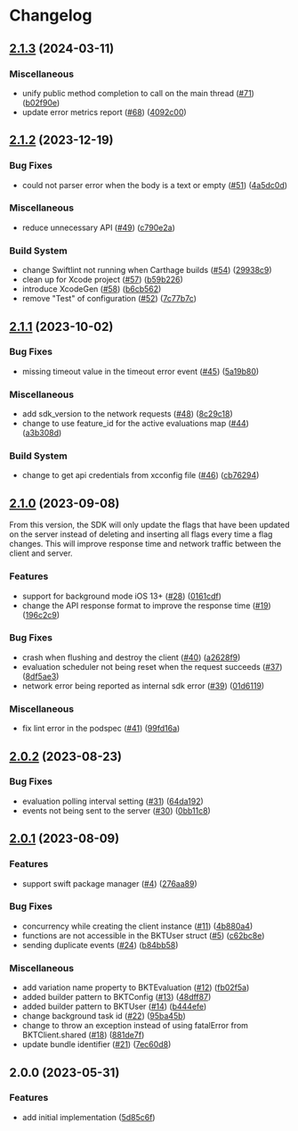 # Changelog

## [2.1.3](https://github.com/bucketeer-io/ios-client-sdk/compare/v2.1.2...v2.1.3) (2024-03-11)


### Miscellaneous

* unify public method completion to call on the main thread ([#71](https://github.com/bucketeer-io/ios-client-sdk/issues/71)) ([b02f90e](https://github.com/bucketeer-io/ios-client-sdk/commit/b02f90e1051693e1a5bdde930046685a0bd65373))
* update error metrics report ([#68](https://github.com/bucketeer-io/ios-client-sdk/issues/68)) ([4092c00](https://github.com/bucketeer-io/ios-client-sdk/commit/4092c007202d71e4f646fe6a0384946db1a7e9d5))

## [2.1.2](https://github.com/bucketeer-io/ios-client-sdk/compare/v2.1.1...v2.1.2) (2023-12-19)


### Bug Fixes

* could not parser error when the body is a text or empty ([#51](https://github.com/bucketeer-io/ios-client-sdk/issues/51)) ([4a5dc0d](https://github.com/bucketeer-io/ios-client-sdk/commit/4a5dc0d14fc231aba74ee21442841da46028a42e))


### Miscellaneous

* reduce unnecessary API ([#49](https://github.com/bucketeer-io/ios-client-sdk/issues/49)) ([c790e2a](https://github.com/bucketeer-io/ios-client-sdk/commit/c790e2a3b353d289fd0b2437c91b8761965daf3b))


### Build System

* change Swiftlint not running when Carthage builds ([#54](https://github.com/bucketeer-io/ios-client-sdk/issues/54)) ([29938c9](https://github.com/bucketeer-io/ios-client-sdk/commit/29938c949bf9daebb46731cf5ed430661b828a14))
* clean up for Xcode project ([#57](https://github.com/bucketeer-io/ios-client-sdk/issues/57)) ([b59b226](https://github.com/bucketeer-io/ios-client-sdk/commit/b59b226d9725d5ea955637a4bc6c5fb1ad504c76))
* introduce XcodeGen ([#58](https://github.com/bucketeer-io/ios-client-sdk/issues/58)) ([b6cb562](https://github.com/bucketeer-io/ios-client-sdk/commit/b6cb5629814094a0d1a2394df6e235af860bdb17))
* remove "Test" of configuration ([#52](https://github.com/bucketeer-io/ios-client-sdk/issues/52)) ([7c77b7c](https://github.com/bucketeer-io/ios-client-sdk/commit/7c77b7c91e12a8d82b5b7e9b50559b08376d450b))

## [2.1.1](https://github.com/bucketeer-io/ios-client-sdk/compare/v2.1.0...v2.1.1) (2023-10-02)


### Bug Fixes

* missing timeout value in the timeout error event ([#45](https://github.com/bucketeer-io/ios-client-sdk/issues/45)) ([5a19b80](https://github.com/bucketeer-io/ios-client-sdk/commit/5a19b802e56ff0653266c17c54ce5a91dd1c2bd7))


### Miscellaneous

* add sdk_version to the network requests ([#48](https://github.com/bucketeer-io/ios-client-sdk/issues/48)) ([8c29c18](https://github.com/bucketeer-io/ios-client-sdk/commit/8c29c183d416251e82a4bb59b3430617b9cfc1a3))
* change to use feature_id for the active evaluations map ([#44](https://github.com/bucketeer-io/ios-client-sdk/issues/44)) ([a3b308d](https://github.com/bucketeer-io/ios-client-sdk/commit/a3b308d032be592f9fab35e29ccc0045c2a7594f))


### Build System

* change to get api credentials from xcconfig file ([#46](https://github.com/bucketeer-io/ios-client-sdk/issues/46)) ([cb76294](https://github.com/bucketeer-io/ios-client-sdk/commit/cb7629479f4afc3a7d78fef36b55e016c609914e))

## [2.1.0](https://github.com/bucketeer-io/ios-client-sdk/compare/v2.0.2...v2.1.0) (2023-09-08)

From this version, the SDK will only update the flags that have been updated on the server instead of deleting and inserting all flags every time a flag changes. This will improve response time and network traffic between the client and server.

### Features

* support for background mode iOS 13+ ([#28](https://github.com/bucketeer-io/ios-client-sdk/issues/28)) ([0161cdf](https://github.com/bucketeer-io/ios-client-sdk/commit/0161cdf905c2db405743db7e572582f9429eb611))
* change the API response format to improve the response time ([#19](https://github.com/bucketeer-io/ios-client-sdk/issues/19)) ([196c2c9](https://github.com/bucketeer-io/ios-client-sdk/commit/196c2c98501f5bb54548d7b9a71bf0fdf5c5fd38))

### Bug Fixes

* crash when flushing and destroy the client ([#40](https://github.com/bucketeer-io/ios-client-sdk/issues/40)) ([a2628f9](https://github.com/bucketeer-io/ios-client-sdk/commit/a2628f97948b806f914faf1b77dc664cbc197e78))
* evaluation scheduler not being reset when the request succeeds ([#37](https://github.com/bucketeer-io/ios-client-sdk/issues/37)) ([8df5ae3](https://github.com/bucketeer-io/ios-client-sdk/commit/8df5ae3955d31f74371351a055ecc66f318089e3))
* network error being reported as internal sdk error ([#39](https://github.com/bucketeer-io/ios-client-sdk/issues/39)) ([01d6119](https://github.com/bucketeer-io/ios-client-sdk/commit/01d6119e02869adabe261d2e072ad5db0767899b))

### Miscellaneous

* fix lint error in the podspec ([#41](https://github.com/bucketeer-io/ios-client-sdk/issues/41)) ([99fd16a](https://github.com/bucketeer-io/ios-client-sdk/commit/99fd16a9d7cbafaa6a8817f160af0444aa3cd37d))

## [2.0.2](https://github.com/bucketeer-io/ios-client-sdk/compare/v2.0.1...v2.0.2) (2023-08-23)


### Bug Fixes

* evaluation polling interval setting ([#31](https://github.com/bucketeer-io/ios-client-sdk/issues/31)) ([64da192](https://github.com/bucketeer-io/ios-client-sdk/commit/64da19220ed2e3a2520a9644cc14320e39c8eb76))
* events not being sent to the server ([#30](https://github.com/bucketeer-io/ios-client-sdk/issues/30)) ([0bb11c8](https://github.com/bucketeer-io/ios-client-sdk/commit/0bb11c8f3749c286f359a5cd4562ae50c06edeed))

## [2.0.1](https://github.com/bucketeer-io/ios-client-sdk/compare/v2.0.0...v2.0.1) (2023-08-09)


### Features

* support swift package manager ([#4](https://github.com/bucketeer-io/ios-client-sdk/issues/4)) ([276aa89](https://github.com/bucketeer-io/ios-client-sdk/commit/276aa89251fc85acdf98fcc6773dd34309d072e0))


### Bug Fixes

* concurrency while creating the client instance ([#11](https://github.com/bucketeer-io/ios-client-sdk/issues/11)) ([4b880a4](https://github.com/bucketeer-io/ios-client-sdk/commit/4b880a4c68ae3ed04b1d5e15d6f00517f9bc8ed4))
* functions are not accessible in the BKTUser struct ([#5](https://github.com/bucketeer-io/ios-client-sdk/issues/5)) ([c62bc8e](https://github.com/bucketeer-io/ios-client-sdk/commit/c62bc8ec0d76d175b182023ac9a390f1cb891074))
* sending duplicate events ([#24](https://github.com/bucketeer-io/ios-client-sdk/issues/24)) ([b84bb58](https://github.com/bucketeer-io/ios-client-sdk/commit/b84bb5840af722d02963c4b009f866961cff5461))


### Miscellaneous

* add variation name property to BKTEvaluation ([#12](https://github.com/bucketeer-io/ios-client-sdk/issues/12)) ([fb02f5a](https://github.com/bucketeer-io/ios-client-sdk/commit/fb02f5a6311a78ef31e2760438c0fa574eb8a155))
* added builder pattern to BKTConfig ([#13](https://github.com/bucketeer-io/ios-client-sdk/issues/13)) ([48dff87](https://github.com/bucketeer-io/ios-client-sdk/commit/48dff87dbe27791fde7dd47293741f4b64adebe2))
* added builder pattern to BKTUser ([#14](https://github.com/bucketeer-io/ios-client-sdk/issues/14)) ([b444efe](https://github.com/bucketeer-io/ios-client-sdk/commit/b444efee76559ee204c9deb0c76acae9ff190312))
* change background task id ([#22](https://github.com/bucketeer-io/ios-client-sdk/issues/22)) ([95ba45b](https://github.com/bucketeer-io/ios-client-sdk/commit/95ba45bb9dfbba44f6cc84b12e09a1c8a78627a1))
* change to throw an exception instead of using fatalError from BKTClient.shared ([#18](https://github.com/bucketeer-io/ios-client-sdk/issues/18)) ([881de7f](https://github.com/bucketeer-io/ios-client-sdk/commit/881de7fbd575fb1c01946ccbb62c13a179deea18))
* update bundle identifier ([#21](https://github.com/bucketeer-io/ios-client-sdk/issues/21)) ([7ec60d8](https://github.com/bucketeer-io/ios-client-sdk/commit/7ec60d82e9213e5f7fc4a21ef896f411ee8c406c))

## 2.0.0 (2023-05-31)


### Features

* add initial implementation ([5d85c6f](https://github.com/bucketeer-io/ios-client-sdk/commit/5d85c6fab1ddb47b32a689a4d6abf3ff79b7a779))
